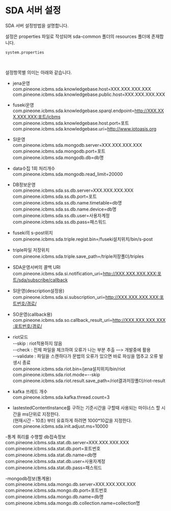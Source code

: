 # SDA 서버 설정

SDA 서버 설정방법을 설명합니다.

설정은 properties 파일로 작성되며 sda-common 폴더의 resources 폴더에 존재합니다. 

```
system.properties
```
<br>

설정항목별 의미는 아래와 같습니다.

- jena운영<br>
 com.pineone.icbms.sda.knowledgebase.host=XXX.XXX.XXX.XXX
 com.pineone.icbms.sda.knowledgebase.public.host=XXX.XXX.XXX.XXX

- fuseki운영<br>
 com.pineone.icbms.sda.knowledgebase.sparql.endpoint=http://XXX.XXX.XXX.XXX:포트/icbms 
 com.pineone.icbms.sda.knowledgebase.host.port=포트 
 com.pineone.icbms.sda.knowledgebase.uri=http://www.iotoasis.org 

- SI운영<br>
 com.pineone.icbms.sda.mongodb.server=XXX.XXX.XXX.XXX 
 com.pineone.icbms.sda.mongodb.port=포트
 com.pineone.icbms.sda.mongodb.db=db명 

- data수집 1회 처리개수<br>
 com.pineone.icbms.sda.mongodb.read_limit=20000

-  DB정보운영<br>
 com.pineone.icbms.sda.ss.db.server=XXX.XXX.XXX.XXX 
 com.pineone.icbms.sda.ss.db.port=포트 
 com.pineone.icbms.sda.ss.db.name.timetable=db명 
 com.pineone.icbms.sda.ss.db.name.device=db명 
 com.pineone.icbms.sda.ss.db.user=사용자계정 
 com.pineone.icbms.sda.ss.db.pass=패스워드 

- fuseki의 s-post위치<br>
 com.pineone.icbms.sda.triple.regist.bin=/fuseki설치위치/bin/s-post 

- triple파일 저장위치<br>
 com.pineone.icbms.sda.triple.save_path=/triple저장폴더/triples
  
- SDA운영서버의 콜백 URI<br>
 com.pineone.icbms.sda.si.notification_uri=http://XXX.XXX.XXX.XXX:포트/sda/subscribe/callback 


- SI운영(description설정용)<br>
 com.pineone.icbms.sda.si.subscription_uri=http://XXX.XXX.XXX.XXX:포트번호/경로/
  
- SO운영(callback용)<br>
 com.pineone.icbms.sda.so.callback_result_uri=http://XXX.XXX.XXX.XXX:포트번호/경로/ 

- riot모드<br>
 --skip : riot적용하지 않음<br>
--check : 전체 파일을 체크하여 오류가 나는 부분 추출 —> 개발중에 활용<br>
--validate : 파일을 스캔하다가 문법의 오류가 있으면 바로 파싱을 멈추고 오류 발생시 종료<br>
 com.pineone.icbms.sda.riot.bin=/jena설치위치/bin/riot 
 com.pineone.icbms.sda.riot.mode=--skip 
 com.pineone.icbms.sda.riot.result.save_path=/riot결과저장폴더/riot-result 

- kafka 쓰레드 개수<br>
 com.pineone.icbms.sda.kafka.thread.count=3

- lastestedContentInstance를 구하는 기준시간을 구할때 사용되는 마이너스 할 시간을 ms단위로 지정한다.<br>
 (현재시간 - 10초) 부터 유효하게 하려면 1000*10값을 지정한다.<br>
com.pineone.icbms.sda.init.adjust.ms=10000
 
-통계 쿼리를 수행할 db접속정보<br>
 com.pineone.icbms.sda.stat.db.server=XXX.XXX.XXX.XXX 
 com.pineone.icbms.sda.stat.db.port=포트번호 
 com.pineone.icbms.sda.stat.db.name=db명
 com.pineone.icbms.sda.stat.db.user=사용자계정 
 com.pineone.icbms.sda.stat.db.pass=패스워드 
 
 -mongodb정보(통계용)<br>
com.pineone.icbms.sda.mongo.db.server=XXX.XXX.XXX.XXX
com.pineone.icbms.sda.mongo.db.port=포트번호
com.pineone.icbms.sda.mongo.db.name=db명
com.pineone.icbms.sda.mongo.db.collection.name=collection명